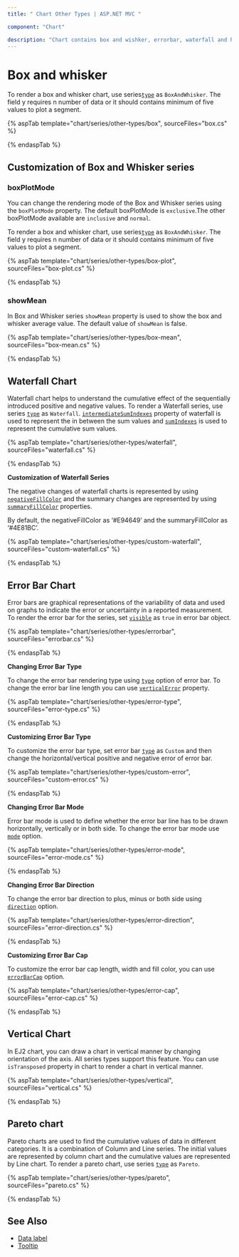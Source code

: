 ```yaml
---
title: " Chart Other Types | ASP.NET MVC "

component: "Chart"

description: "Chart contains box and wishker, errorbar, waterfall and histogram charts and also supports different customization"
---
```


<!-- markdownlint-disable MD036 -->

# Box and whisker

To render a box and whisker chart, use series[`type`](https://help.syncfusion.com/cr/aspnetcore-js2/Syncfusion.EJ2.Charts.ChartSeries.html#Syncfusion_EJ2_Charts_ChartSeries_Type) as `BoxAndWhisker`.
The field y requires n number of data or it should contains minimum of five values to plot a segment.

{% aspTab template="chart/series/other-types/box", sourceFiles="box.cs" %}

{% endaspTab %}

## Customization of Box and Whisker series

### boxPlotMode

You can change the rendering mode of the Box and Whisker series using the `boxPlotMode` property.
The default boxPlotMode is `exclusive`.The other boxPlotMode available are `inclusive` and `normal`.

To render a box and whisker chart, use series[`type`](https://help.syncfusion.com/cr/aspnetcore-js2/Syncfusion.EJ2.Charts.ChartSeries.html#Syncfusion_EJ2_Charts_ChartSeries_Type) as `BoxAndWhisker`.
The field y requires n number of data or it should contains minimum of five values to plot a segment.

{% aspTab template="chart/series/other-types/box-plot", sourceFiles="box-plot.cs" %}

{% endaspTab %}

### showMean

In Box and Whisker series `showMean` property is used to show the box and whisker average value. The default value of `showMean` is false.

{% aspTab template="chart/series/other-types/box-mean", sourceFiles="box-mean.cs" %}

{% endaspTab %}

## Waterfall Chart

Waterfall chart helps to understand the cumulative effect of the sequentially introduced positive
and negative values. To render a Waterfall series, use series [`type`](https://help.syncfusion.com/cr/aspnetcore-js2/Syncfusion.EJ2.Charts.ChartSeries.html#Syncfusion_EJ2_Charts_ChartSeries_Type) as
`Waterfall`. [`intermediateSumIndexes`](https://help.syncfusion.com/cr/aspnetcore-js2/Syncfusion.EJ2.Charts.ChartSeries.html#Syncfusion_EJ2_Charts_ChartSeries_IntermediateSumIndexes)
property of waterfall is used to represent the in between the sum values and
[`sumIndexes`](https://help.syncfusion.com/cr/aspnetcore-js2/Syncfusion.EJ2.Charts.ChartSeries.html#Syncfusion_EJ2_Charts_ChartSeries_SumIndexes)
is used to represent the cumulative sum values.

{% aspTab template="chart/series/other-types/waterfall", sourceFiles="waterfall.cs" %}

{% endaspTab %}

**Customization of Waterfall Series**

The negative changes of waterfall charts is
represented by using [`negativeFillColor`](https://help.syncfusion.com/cr/aspnetcore-js2/Syncfusion.EJ2.Charts.ChartSeries.html#Syncfusion_EJ2_Charts_ChartSeries_NegativeFillColor)
and the summary changes are represented by using [`summaryFillColor`](https://help.syncfusion.com/cr/aspnetcore-js2/Syncfusion.EJ2.Charts.ChartSeries.html#Syncfusion_EJ2_Charts_ChartSeries_SummaryFillColor)
properties.

By default, the negativeFillColor as ‘#E94649’ and the summaryFillColor as ‘#4E81BC’.

{% aspTab template="chart/series/other-types/custom-waterfall", sourceFiles="custom-waterfall.cs" %}

{% endaspTab %}

## Error Bar Chart

Error bars are graphical representations of the variability of data and used on graphs to indicate the error or uncertainty in a reported
measurement. To render the error bar for the series, set [`visible`](https://help.syncfusion.com/cr/aspnetcore-js2/Syncfusion.EJ2.Charts.ChartSeries.html#Syncfusion_EJ2_Charts_ChartSeries_Visible)
as `true` in error bar object.

{% aspTab template="chart/series/other-types/errorbar", sourceFiles="errorbar.cs" %}

{% endaspTab %}

**Changing Error Bar Type**

To change the error bar rendering type using [`type`](https://help.syncfusion.com/cr/aspnetcore-js2/Syncfusion.EJ2.Charts.ChartSeries.html#Syncfusion_EJ2_Charts_ChartSeries_Type)
option of error bar. To change the error bar line length you can use [`verticalError`](https://help.syncfusion.com/cr/aspnetcore-js2/Syncfusion.EJ2.Charts.ChartSeries.html)
property.

{% aspTab template="chart/series/other-types/error-type", sourceFiles="error-type.cs" %}

{% endaspTab %}

**Customizing Error Bar Type**

To customize the error bar type, set error bar [`type`](https://help.syncfusion.com/cr/aspnetcore-js2/Syncfusion.EJ2.Charts.ChartSeries.html#Syncfusion_EJ2_Charts_ChartSeries_Type) as `Custom` and
then change the horizontal/vertical positive and negative error of error bar.

{% aspTab template="chart/series/other-types/custom-error", sourceFiles="custom-error.cs" %}

{% endaspTab %}

**Changing Error Bar Mode**

Error bar mode is used to define whether the error bar line has to be drawn horizontally, vertically or in both side.
To change the error bar mode use [`mode`](https://help.syncfusion.com/cr/aspnetcore-js2/Syncfusion.EJ2.Charts.ChartSeries.html) option.

{% aspTab template="chart/series/other-types/error-mode", sourceFiles="error-mode.cs" %}

{% endaspTab %}

**Changing Error Bar Direction**

To change the error bar direction to plus, minus or both side using [`direction`](https://help.syncfusion.com/cr/aspnetcore-js2/Syncfusion.EJ2.Charts.ChartSeries.html) option.

{% aspTab template="chart/series/other-types/error-direction", sourceFiles="error-direction.cs" %}

{% endaspTab %}

**Customizing Error Bar Cap**

To customize the error bar cap length, width and fill color, you can use [`errorBarCap`](https://help.syncfusion.com/cr/aspnetcore-js2/Syncfusion.EJ2.Charts.ChartSeries.html) option.

{% aspTab template="chart/series/other-types/error-cap", sourceFiles="error-cap.cs" %}

{% endaspTab %}

## Vertical Chart

In EJ2 chart, you can draw a chart in vertical manner by changing orientation of the axis. All series types support this feature.
You can use `isTransposed` property in chart to render a chart in vertical manner.

{% aspTab template="chart/series/other-types/vertical", sourceFiles="vertical.cs" %}

{% endaspTab %}

## Pareto chart

Pareto charts are used to find the cumulative values of data in different categories. It is a combination of Column and Line series.
The initial values are represented by column chart and the cumulative values are represented by Line chart.
To render a pareto chart, use series [`type`](https://help.syncfusion.com/cr/aspnetcore-js2/Syncfusion.EJ2.Charts.ChartSeries.html#Syncfusion_EJ2_Charts_ChartSeries_Type) as `Pareto`.

{% aspTab template="chart/series/other-types/pareto", sourceFiles="pareto.cs" %}

{% endaspTab %}

## See Also

* [Data label](https://help.syncfusion.com/cr/aspnetmvc-js2/Syncfusion.EJ2.Charts.ChartDataLabelSettings.html)
* [Tooltip](https://help.syncfusion.com/cr/aspnetmvc-js2/Syncfusion.EJ2.Charts.ChartTooltipSettings.html)
